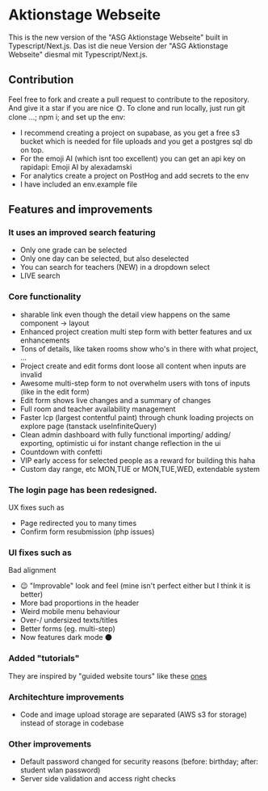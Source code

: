 # Aktionstage Webseite

This is the new version of the "ASG Aktionstage Webseite" built in Typescript/Next.js.
Das ist die neue Version der "ASG Aktionstage Webseite" diesmal mit Typescript/Next.js.

## Contribution

Feel free to fork and create a pull request to contribute to the repository.
And give it a star if you are nice 🌞.
To clone and run locally, just run git clone ...; npm i; and set up the env:

- I recommend creating a project on supabase, as you get a free s3 bucket which is needed for file uploads and you get a postgres sql db on top.
- For the emoji AI (which isnt too excellent) you can get an api key on rapidapi: Emoji AI by alexadamski
- For analytics create a project on PostHog and add secrets to the env
- I have included an env.example file

## Features and improvements

### It uses an improved search featuring

- Only one grade can be selected
- Only one day can be selected, but also deselected
- You can search for teachers (NEW) in a dropdown select
- LIVE search

### Core functionality

- sharable link even though the detail view happens on the same component -> layout
- Enhanced project creation multi step form with better features and ux enhancements
- Tons of details, like taken rooms show who's in there with what project, ...
- Project create and edit forms dont loose all content when inputs are invalid
- Awesome multi-step form to not overwhelm users with tons of inputs (like in the edit form)
- Edit form shows live changes and a summary of changes
- Full room and teacher availability management
- Faster lcp (largest contentful paint) through chunk loading projects on explore page (tanstack useInfiniteQuery)
- Clean admin dashboard with fully functional importing/ adding/ exporting, optimistic ui for instant change reflection in the ui
- Countdown with confetti
- VIP early access for selected people as a reward for building this haha
- Custom day range, etc MON,TUE or MON,TUE,WED, extendable system

### The login page has been redesigned.

UX fixes such as

- Page redirected you to many times
- Confirm form resubmission (php issues)

### UI fixes such as

Bad alignment

- 😉 "Improvable" look and feel (mine isn't perfect either but I think it is better)
- More bad proportions in the header
- Weird mobile menu behaviour
- Over-/ undersized texts/titles
- Better forms (eg. multi-step)
- Now features dark mode 🌑

### Added "tutorials"

They are inspired by "guided website tours" like these [ones](https://design.mindsphere.io/patterns/guided-tour.html)

### Architechture improvements

- Code and image upload storage are separated (AWS s3 for storage) instead of storage in codebase

### Other improvements

- Default password changed for security reasons (before: birthday; after: student wlan password)
- Server side validation and access right checks

